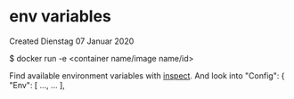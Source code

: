 # env variables
Created Dienstag 07 Januar 2020

$ docker run -e <env variable> <container name/image name/id>

Find available environment variables with [inspect](../information.md). And look into 
"Config": {
"Env": [
...,
...
],


